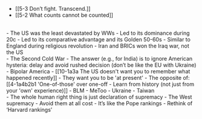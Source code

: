 - [[5-3 Don’t fight. Transcend.]]
- [[5-2 What counts cannot be counted]]
<br>
- The US was the least devastated by WWs
  - Led to its dominance during 20c
    - Led to its comparative advantage and its Golden 50-60s
  - Similar to England during religious revolution
- Iran and BRICs won the Iraq war, not the US
<br>
- The Second Cold War
  - The answer (e.g., for India) is to ignore American hysteria: delay and avoid rushed decision (don’t be like the EU with Ukraine)
    - Bipolar America 
      - [[10-1a3a The US doesn't want you to remember what happened recently]]
				- They want you to be 'at present'
					- The opposite of: [[4-1a4b2b1 'One-of-those' over one-off - Learn from history (not just from your 'own' experience)]]
      - BLM
      - MeToo
      - Ukraine
      - Taiwan
<br>
- The whole human right thing is just declaration of supremacy
  - The West supremacy
    - Avoid them at all cost
      - It’s like the Pope rankings
				- Rethink of ‘Harvard rankings’